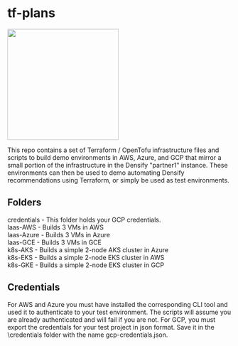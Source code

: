 tf-plans
========

<img src="https://www.densify.com/wp-content/uploads/densify.png" width="250">

This repo contains a set of Terraform / OpenTofu infrastructure files and scripts to build demo environments in AWS, Azure, and GCP that mirror a small portion of the infrastructure in the Densify "partner1" instance.  These environments can then be used to demo automating Densify recommendations using Terraform, or simply be used as test environments.

Folders
-------
credentials - This folder holds your GCP credentials.  
Iaas-AWS - Builds 3 VMs in AWS  
Iaas-Azure - Builds 3 VMs in Azure  
Iaas-GCE - Builds 3 VMs in GCE  
k8s-AKS - Builds a simple 2-node AKS cluster in Azure  
k8s-EKS - Builds a simple 2-node EKS cluster in AWS  
k8s-GKE - Builds a simple 2-node EKS cluster in GCP  

Credentials
-----------
For AWS and Azure you must have installed the corresponding CLI tool and used it to authenticate to your test environment.  The scripts will assume you are already authenticated and will fail if you are not.
For GCP, you must export the credentials for your test project in json format.  Save it in the \credentials folder with the name gcp-credentials.json.  
